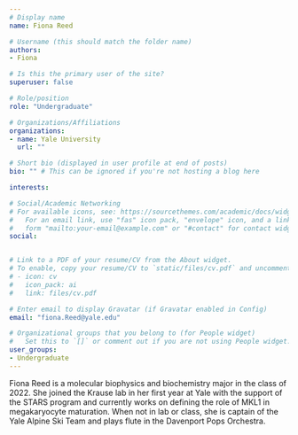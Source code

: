 ```yaml
---
# Display name
name: Fiona Reed

# Username (this should match the folder name)
authors:
- Fiona

# Is this the primary user of the site?
superuser: false

# Role/position
role: "Undergraduate"

# Organizations/Affiliations
organizations:
- name: Yale University
  url: ""

# Short bio (displayed in user profile at end of posts)
bio: "" # This can be ignored if you're not hosting a blog here

interests:

# Social/Academic Networking
# For available icons, see: https://sourcethemes.com/academic/docs/widgets/#icons
#   For an email link, use "fas" icon pack, "envelope" icon, and a link in the
#   form "mailto:your-email@example.com" or "#contact" for contact widget.
social:


# Link to a PDF of your resume/CV from the About widget.
# To enable, copy your resume/CV to `static/files/cv.pdf` and uncomment the lines below.  
# - icon: cv
#   icon_pack: ai
#   link: files/cv.pdf

# Enter email to display Gravatar (if Gravatar enabled in Config)
email: "fiona.Reed@yale.edu"

# Organizational groups that you belong to (for People widget)
#   Set this to `[]` or comment out if you are not using People widget.  
user_groups:
- Undergraduate
---
```


Fiona Reed is a molecular biophysics and biochemistry major in the class of 2022. She joined the Krause lab in her first year at Yale with the support of the STARS program and currently works on defining the role of MKL1 in megakaryocyte maturation. When not in lab or class, she is captain of the Yale Alpine Ski Team and plays flute in the Davenport Pops Orchestra.
